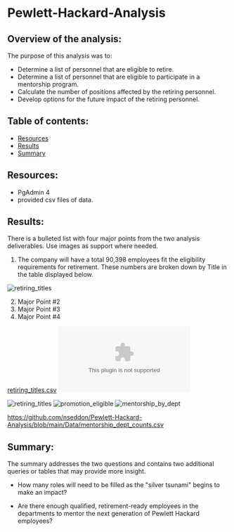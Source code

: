 # Pewlett-Hackard-Analysis

## Overview of the analysis:

The purpose of this analysis was to:
- Determine a list of personnel that are eligible to retire.
- Determine a list of personnel that are eligible to participate in a mentorship program.
- Calculate the number of positions affected by the retiring personnel.
- Develop options for the future impact of the retiring personnel. 

## Table of contents:
* [Resources](#resources)
* [Results](#results)
* [Summary](#summary)

## Resources:
- PgAdmin 4
- provided csv files of data.

## Results:

There is a bulleted list with four major points from the two analysis deliverables. Use images as support where needed.
1. The company will have a total 90,398 employees fit the eligibility requirements for retirement.  These numbers are broken down by Title in the table displayed below.

![retiring_titles](https://user-images.githubusercontent.com/89038310/137605246-5b84ccb6-7c73-43bd-98b4-3b0ffd7ad72a.png)

2. Major Point #2
3. Major Point #3
4. Major Point #4

[retiring_titles.csv](https://github.com/nseddon/Pewlett-Hackard-Analysis/blob/main/Data/retiring_titles.csv)
![retiring_titles.csv](https://github.com/nseddon/Pewlett-Hackard-Analysis/blob/main/Data/retiring_titles.csv)

![retiring_titles](https://user-images.githubusercontent.com/89038310/137605246-5b84ccb6-7c73-43bd-98b4-3b0ffd7ad72a.png)
![promotion_eligible](https://user-images.githubusercontent.com/89038310/137605280-4d5fa61a-f6bf-4d6d-9732-f0da01202373.png)
![mentorship_by_dept](https://user-images.githubusercontent.com/89038310/137605308-6ebf7679-4a75-411e-8be8-ac694e0e4e5a.png)


https://github.com/nseddon/Pewlett-Hackard-Analysis/blob/main/Data/mentorship_dept_counts.csv

## Summary:

The summary addresses the two questions and contains two additional queries or tables that may provide more insight.

- How many roles will need to be filled as the "silver tsunami" begins to make an impact?

- Are there enough qualified, retirement-ready employees in the departments to mentor the next generation of Pewlett Hackard employees?
